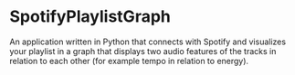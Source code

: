 # SpotifyPlaylistGraph
An application written in Python that connects with Spotify and visualizes your playlist in a graph that displays two audio features of the tracks in relation to each other (for example tempo in relation to energy).
